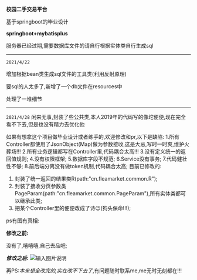 **校园二手交易平台**

基于springboot的毕业设计

**springboot+mybatisplus**

服务器已经过期,需要数据库文件的请自行根据实体类自行生成sql

-----------------------------------------------
`2021/4/22`

增加根据bean类生成sql文件的工具类(利用反射原理)

要sql的人太多了,新增了一个db文件在resources中

处理了一堆细节


--------------------------------------------
`2021/4/28`
闲来无事,封装了些公共类,本人2019年的代码写的像坨便便,现在完全看不下去,但是也没有精力去优化他

如果有想拿这个项目做毕业设计或者练手的,欢迎修改和pr,以下是缺陷:
1.所有Controller都使用了JsonObject(Map)做为参数接收,这是大忌,写时一时爽,维护火葬场!!!
2.所有业务逻辑都写在Controller里,代码耦合太高!!!
3.没有定义统一的返回值规则;
4.没有权限框架;
5.数据库字段不规范;
6.Service没有事务;
7.代码健壮性不够;
8.前后端分离没有做token机制,代码耦合太高;
目前已修改的:
1. 封装了统一返回的结果类R(path:"cn.fleamarket.common.R");
1. 封装了接收分页参数类PageParam(path:"cn.fleamarket.common.PageParam"),所有实体类都可以继承此类;
1. 把某个Controller里的便便改成了诗😉(狗头保命!!!);

ps有图有真相:

**修改之前:**

没有了,嘻嘻嘻,自己去品吧;

***修改之后:***
![输入图片说明](https://images.gitee.com/uploads/images/2021/0428/180055_5926d6df_5074282.png "1619603948.png")

再PS:*本来想全改完的,实在改不下去了*,有问题随时联系me,me无时无刻都在!!!


